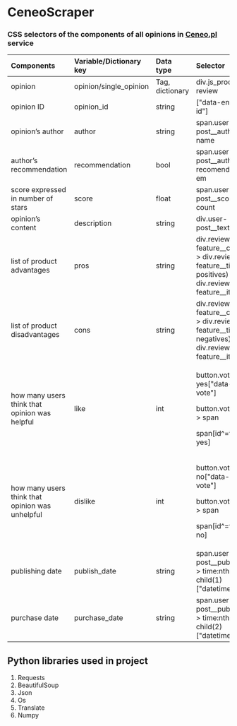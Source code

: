 # CeneoScraper

### CSS selectors of the components of all opinions in [Ceneo.pl](https://www.ceneo.pl/) service

|Components|Variable/Dictionary key|Data type|Selector|
| :- | :- | :- | :- |
|opinion|opinion/single\_opinion|Tag, dictionary|div.js\_product-review|
|opinion ID|opinion\_id|string|["data-entry-id"]|
|opinion’s author|author|string|span.user-post\_\_author-name|
|author’s recommendation|recommendation|bool|span.user-post\_\_author-recomendation > em|
|score expressed in number of stars|score|float|span.user-post\_\_score-count|
|opinion’s content|description|string|div.user-post\_\_text|
|list of product advantages|pros|string|div.review-feature\_\_col:has( > div.review-feature\_\_title--positives) > div.review-feature\_\_item|
|list of product disadvantages|cons|string|div.review-feature\_\_col:has( > div.review-feature\_\_title--negatives) > div.review-feature\_\_item|
|how many users think that opinion was helpful|like|int|<p>button.vote-yes["data-total-vote"]</p><p>button.vote-yes > span</p><p>span[id^=votes-yes]</p>|
|how many users think that opinion was unhelpful|dislike|int|<p>button.vote-no["data-total-vote"]</p><p>button.vote-no > span</p><p>span[id^=votes-no]</p>|
|publishing date|publish\_date|string|span.user-post\_\_published > time:nth-child(1) ["datetime"]|
|purchase date|purchase\_date|string|span.user-post\_\_published > time:nth-child(2) ["datetime"]|

## Python libraries used in project
1. Requests
2. BeautifulSoup
3. Json
4. Os
5. Translate
6. Numpy